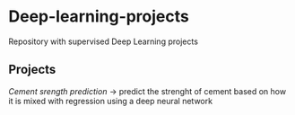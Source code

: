 # Deep-learning-projects
Repository with supervised Deep Learning projects

## Projects

_Cement_ _srength_ _prediction_ -> predict the strenght of cement based on how it is mixed with regression using a deep neural network 
